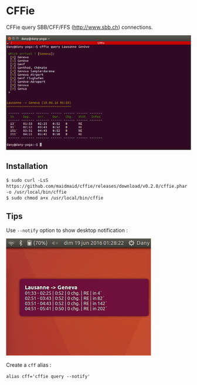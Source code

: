 CFFie
=====

CFFie query SBB/CFF/FFS (http://www.sbb.ch) connections.

![CFFie in action!](cffie.png)

Installation
------------

```
$ sudo curl -LsS https://github.com/maidmaid/cffie/releases/download/v0.2.0/cffie.phar -o /usr/local/bin/cffie
$ sudo chmod a+x /usr/local/bin/cffie
```

Tips
----

Use ``--notify`` option to show desktop notification :

![notification](doc/notification.png)

Create a ``cff`` alias :

```
alias cff='cffie query --notify'
```
